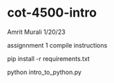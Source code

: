 # cot-4500-intro

Amrit Murali 1/20/23

assignnment 1 compile instructions 

pip install -r requirements.txt

python intro_to_python.py
